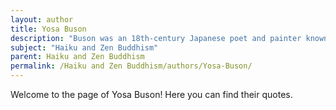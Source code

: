 ```yaml
---
layout: author
title: Yosa Buson
description: "Buson was an 18th-century Japanese poet and painter known for his exquisite Haiku that blends visual imagery with Zen philosophy. His poems often depict landscapes and natural scenes, showcasing a profound spiritual connection with nature."
subject: "Haiku and Zen Buddhism"
parent: Haiku and Zen Buddhism
permalink: /Haiku and Zen Buddhism/authors/Yosa-Buson/
---
```


Welcome to the page of Yosa Buson! Here you can find their quotes.
